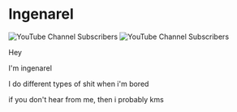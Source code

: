 # Ingenarel

![YouTube Channel Subscribers](https://img.shields.io/youtube/channel/subscribers/UC90Tar8Bpx3Q8UqpM8qxWZw?style=for-the-badge&link=https%3A%2F%2Fwww.youtube.com%2Fchannel%2FUC90Tar8Bpx3Q8UqpM8qxWZw%3F)
![YouTube Channel Subscribers](https://img.shields.io/youtube/channel/subscribers/UC90Tar8Bpx3Q8UqpM8qxWZw?style=for-the-badge)



Hey

I'm ingenarel

I do different types of shit when i'm bored

if you don't hear from me, then i probably kms
